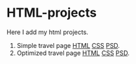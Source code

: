 # HTML-projects
Here I add my html projects.

01. Simple travel page [HTML](https://github.com/megamott/HTML-projects/blob/master/project-1.html) [CSS](https://github.com/megamott/HTML-projects/blob/master/css/project-1-style.css) [PSD](https://github.com/megamott/HTML-projects/blob/master/source/project-1.psd). 
02. Optimized travel page [HTML](https://github.com/megamott/HTML-projects/blob/master/project-2.html) [CSS](https://github.com/megamott/HTML-projects/blob/master/css/project-2-style.css) [PSD](https://github.com/megamott/HTML-projects/blob/master/source/project-2.psd). 
